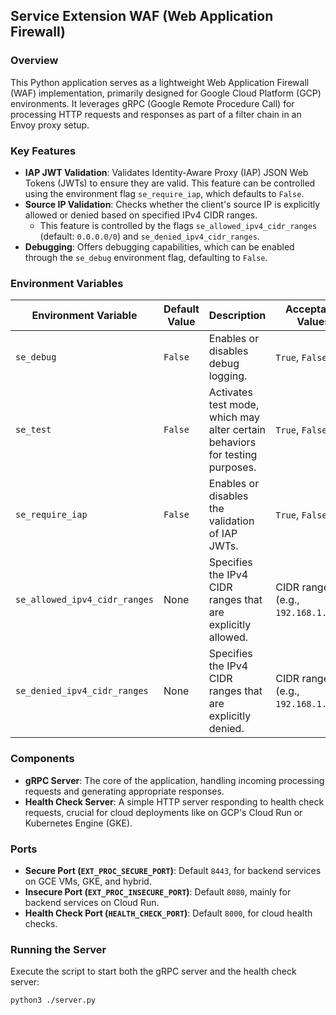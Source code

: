 ## Service Extension WAF (Web Application Firewall)

### Overview
This Python application serves as a lightweight Web Application Firewall (WAF) implementation, primarily designed for Google Cloud Platform (GCP) environments. It leverages gRPC (Google Remote Procedure Call) for processing HTTP requests and responses as part of a filter chain in an Envoy proxy setup.

### Key Features
- **IAP JWT Validation**: Validates Identity-Aware Proxy (IAP) JSON Web Tokens (JWTs) to ensure they are valid. This feature can be controlled using the environment flag `se_require_iap`, which defaults to `False`.
- **Source IP Validation**: Checks whether the client's source IP is explicitly allowed or denied based on specified IPv4 CIDR ranges.
  - This feature is controlled by the flags `se_allowed_ipv4_cidr_ranges` (default: `0.0.0.0/0`) and `se_denied_ipv4_cidr_ranges`.
- **Debugging**: Offers debugging capabilities, which can be enabled through the `se_debug` environment flag, defaulting to `False`.

### Environment Variables
| Environment Variable | Default Value | Description | Acceptable Values |
|----------------------|---------------|-------------|-------------------|
| `se_debug`          | `False`       | Enables or disables debug logging. | `True`, `False` |
| `se_test`           | `False`       | Activates test mode, which may alter certain behaviors for testing purposes. | `True`, `False` |
| `se_require_iap`     | `False`       | Enables or disables the validation of IAP JWTs. | `True`, `False` |
| `se_allowed_ipv4_cidr_ranges` | None | Specifies the IPv4 CIDR ranges that are explicitly allowed. | CIDR ranges (e.g., `192.168.1.0/24`) |
| `se_denied_ipv4_cidr_ranges` | None        | Specifies the IPv4 CIDR ranges that are explicitly denied. | CIDR ranges (e.g., `192.168.1.0/24`) |

### Components
- **gRPC Server**: The core of the application, handling incoming processing requests and generating appropriate responses.
- **Health Check Server**: A simple HTTP server responding to health check requests, crucial for cloud deployments like on GCP's Cloud Run or Kubernetes Engine (GKE).

### Ports
- **Secure Port (`EXT_PROC_SECURE_PORT`)**: Default `8443`, for backend services on GCE VMs, GKE, and hybrid.
- **Insecure Port (`EXT_PROC_INSECURE_PORT`)**: Default `8080`, mainly for backend services on Cloud Run.
- **Health Check Port (`HEALTH_CHECK_PORT`)**: Default `8000`, for cloud health checks.

### Running the Server
Execute the script to start both the gRPC server and the health check server:
```bash
python3 ./server.py
```